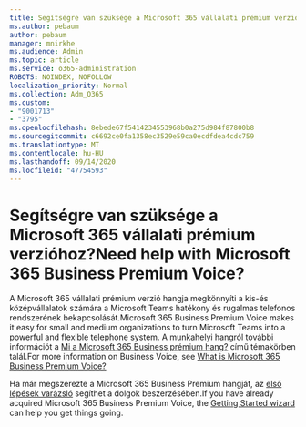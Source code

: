 ```yaml
---
title: Segítségre van szüksége a Microsoft 365 vállalati prémium verzióhoz?
ms.author: pebaum
author: pebaum
manager: mnirkhe
ms.audience: Admin
ms.topic: article
ms.service: o365-administration
ROBOTS: NOINDEX, NOFOLLOW
localization_priority: Normal
ms.collection: Adm_O365
ms.custom:
- "9001713"
- "3795"
ms.openlocfilehash: 8ebede67f5414234553968b0a275d984f87800b8
ms.sourcegitcommit: c6692ce0fa1358ec3529e59ca0ecdfdea4cdc759
ms.translationtype: MT
ms.contentlocale: hu-HU
ms.lasthandoff: 09/14/2020
ms.locfileid: "47754593"
---
```

# <a name="need-help-with-microsoft-365-business-premium-voice"></a><span data-ttu-id="5d135-102">Segítségre van szüksége a Microsoft 365 vállalati prémium verzióhoz?</span><span class="sxs-lookup"><span data-stu-id="5d135-102">Need help with Microsoft 365 Business Premium Voice?</span></span>

<span data-ttu-id="5d135-103">A Microsoft 365 vállalati prémium verzió hangja megkönnyíti a kis-és középvállalatok számára a Microsoft Teams hatékony és rugalmas telefonos rendszerének bekapcsolását.</span><span class="sxs-lookup"><span data-stu-id="5d135-103">Microsoft 365 Business Premium Voice makes it easy for small and medium organizations to turn Microsoft Teams into a powerful and flexible telephone system.</span></span> <span data-ttu-id="5d135-104">A munkahelyi hangról további információt a [Mi a Microsoft 365 Business prémium hang?](https://docs.microsoft.com/microsoftteams/business-voice/whats-business-voice) című témakörben talál.</span><span class="sxs-lookup"><span data-stu-id="5d135-104">For more information on Business Voice, see [What is Microsoft 365 Business Premium Voice?](https://docs.microsoft.com/microsoftteams/business-voice/whats-business-voice)</span></span>

<span data-ttu-id="5d135-105">Ha már megszerezte a Microsoft 365 Business Premium hangját, az [első lépések varázsló](https://docs.microsoft.com/microsoftteams/business-voice/use-getting-started-wizard) segíthet a dolgok beszerzésében.</span><span class="sxs-lookup"><span data-stu-id="5d135-105">If you have already acquired Microsoft 365 Business Premium Voice, the [Getting Started wizard](https://docs.microsoft.com/microsoftteams/business-voice/use-getting-started-wizard) can help you get things going.</span></span> 
